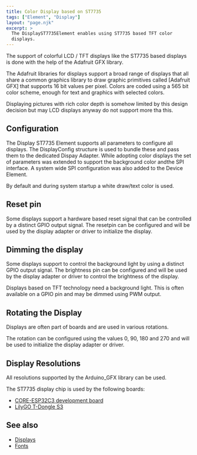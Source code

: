 ```yaml
---
title: Color Display based on ST7735
tags: ["Element", "Display"]
layout: "page.njk"
excerpt: >
  The DisplayST7735Element enables using ST7735 based TFT color
  displays.
---
```


The support of colorful LCD / TFT displays like the ST7735 based displays
is done with the help of the Adafruit GFX library.

The Adafruit libraries for displays support a broad range of displays that all share a common
graphics library to draw graphic primitives called [Adafruit GFX] that supports 16 bit values
per pixel. Colors are coded using a 565 bit color scheme, enough for text and graphics with
selected colors.

Displaying pictures with rich color depth is somehow limited by this design decision but may LCD
displays anyway do not support more tha this.


## Configuration

The Display ST7735 Element supports all parameters to configure all displays. The DisplayConfig
structure is used to bundle these and pass them to the dedicated Dispay Adapter. While adopting
color displays the set of parameters was extended to support the background color andthe SPI
interface. A system wide SPI configuration was also added to the Device Element.

By default and during system startup a white draw/text color is used.


## Reset pin

Some displays support a hardware based reset signal that can be controlled by a distinct GPIO
output signal. The resetpin can be configured and will be used by the display adapter or driver
to initialize the display.


## Dimming the display

Some displays support to control the background light by using a distinct GPIO output signal.
The brightness pin can be configured and will be used by the display adapter or driver to
control the brightness of the display.

Displays based on TFT technology need a background light. This is often available on a GPIO pin
and may be dimmed using PWM output.


## Rotating the Display

Displays are often part of boards and are used in various rotations.

The rotation can be configured using the values 0, 90, 180 and 270 and will be used to
initialize the display adapter or driver.


## Display Resolutions

All resolutions supported by the Arduino_GFX library can be used.

The ST7735 display chip is used by the following boards:

* [CORE-ESP32C3 development board](/boards/esp32c3/core.md)
* [LilyGO T-Dongle S3](/boards/esp32/lilygo-t-dongle-s3.md)


## See also

* [Displays](/elements/display/index.md)
* [Fonts](/elements/display/fonts.md)